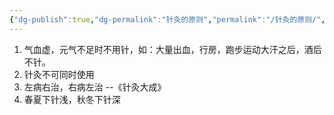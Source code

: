 ```yaml
---
{"dg-publish":true,"dg-permalink":"针灸的原则","permalink":"/针灸的原则/","dgPassFrontmatter":true}
---
```


1. 气血虚，元气不足时不用针，如：大量出血，行房，跑步运动大汗之后，酒后不针。
2. 针灸不可同时使用
3. 左病右治，右病左治 --《针灸大成》
4. 春夏下针浅，秋冬下针深